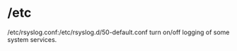 # /etc
/etc/rsyslog.conf:/etc/rsyslog.d/50-default.conf
    turn on/off logging of some system services.
